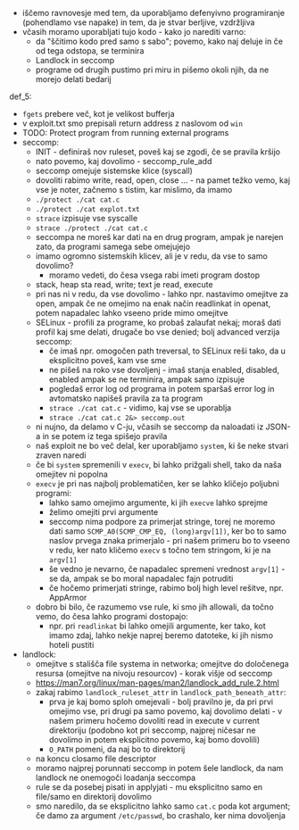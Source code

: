 - iščemo ravnovesje med tem, da uporabljamo defenyivno programiranje (pohendlamo vse napake) in tem, da je stvar berljive, vzdržljiva
- včasih moramo uporabljati tujo kodo - kako jo narediti varno:
	- da "ščitimo kodo pred samo s sabo"; povemo, kako naj deluje in če od tega odstopa, se terminira
	- Landlock in seccomp
	- programe od drugih pustimo pri miru in pišemo okoli njih, da ne morejo delati bedarij

def_5:
- `fgets` prebere več, kot je velikost bufferja
- v exploit.txt smo prepisali return address z naslovom od `win`
- TODO: Protect program from running external programs
- seccomp:
	- INIT - definiraš nov ruleset, poveš kaj se zgodi, če se pravila kršijo
	- nato povemo, kaj dovolimo - seccomp_rule_add
	- seccomp omejuje sistemske klice (syscall)
	- dovoliti rabimo write, read, open, close ... - na pamet težko vemo, kaj vse je noter, začnemo s tistim, kar mislimo, da imamo
	- `./protect ./cat cat.c`
	- `./protect ./cat explot.txt`
	- `strace` izpisuje vse syscalle
	- `strace ./protect ./cat cat.c`
	- seccompa ne moreš kar dati na en drug program, ampak je narejen zato, da programi samega sebe omejujejo
	- imamo ogromno sistemskih klicev, ali je v redu, da vse to samo dovolimo?
		- moramo vedeti, do česa vsega rabi imeti program dostop
	- stack, heap sta read, write; text je read, execute
	- pri nas ni v redu, da vse dovolimo - lahko npr. nastavimo omejitve za open, ampak če ne omejimo na enak način readlinkat in openat, potem napadalec lahko vseeno pride mimo omejitve
	- SELinux - profili za programe, ko probaš zalaufat nekaj; moraš dati profil kaj sme delati, drugače bo vse denied; bolj advanced verzija seccomp:
		- če imaš npr. omogočen path treversal, to SELinux reši tako, da u eksplicitno poveš, kam vse sme
		- ne pišeš na roko vse dovoljenj - imaš stanja enabled, disabled, enabled ampak se ne terminira, ampak samo izpisuje
		- pogledaš error log od programa in potem sparšaš error log in avtomatsko napišeš pravila za ta program
		- `strace ./cat cat.c` - vidimo, kaj vse se uporablja
		- `strace ./cat cat.c 2&> seccomp.out`
	- ni nujno, da delamo v C-ju, včasih se seccomp da naloadati iz JSON-a in se potem iz tega spišejo pravila
	- naš exploit ne bo več delal, ker uporabljamo `system`, ki še neke stvari zraven naredi
	- če bi `system` spremenili v `execv`, bi lahko prižgali shell, tako da naša omejitev ni popolna
	- `execv` je pri nas najbolj problematičen, ker se lahko kličejo poljubni programi:
		- lahko samo omejimo argumente, ki jih `execve` lahko sprejme
		- želimo omejiti prvi argumente
		- seccomp nima podpore za primerjat stringe, torej ne moremo dati samo `SCMP_A0(SCMP_CMP_EQ, (long)argv[1])`, ker bo to samo naslov prvega znaka primerjalo - pri našem primeru bo to vseeno v redu, ker nato kličemo `execv` s točno tem stringom, ki je na `argv[1]`
		- še vedno je nevarno, če napadalec spremeni vrednost `argv[1]` - se da, ampak se bo moral napadalec fajn potruditi
		- če hočemo primerjati stringe, rabimo bolj high level rešitve, npr. AppArmor
	- dobro bi bilo, če razumemo vse rule, ki smo jih allowali, da točno vemo, do česa lahko programi dostopajo:
		- npr. pri `readlinkat` bi lahko omejili argumente, ker tako, kot imamo zdaj, lahko nekje naprej beremo datoteke, ki jih nismo hoteli pustiti
- landlock:
	- omejitve s stališča file systema in networka; omejitve do določenega resursa (omejitve na nivoju resourcov) - korak višje od seccomp
	- https://man7.org/linux/man-pages/man2/landlock_add_rule.2.html
	- zakaj rabimo `landlock_ruleset_attr` in `landlock_path_beneath_attr`:
		- prva je kaj bomo sploh omejevali - bolj pravilno je, da pri prvi omejimo vse, pri drugi pa samo povemo, kaj dovolimo delati - v našem primeru hočemo dovoliti read in execute v current direktoriju (podobno kot pri seccomp, najprej ničesar ne dovolimo in potem eksplicitno povemo, kaj bomo dovolili)
		- `O_PATH` pomeni, da naj bo to direktorij
	- na koncu closamo file descriptor
	- moramo najprej porunnati seccomp in potem šele landlock, da nam landlock ne onemogoči loadanja seccompa
	- rule se da posebej pisati in applyjati - mu eksplicitno samo en file/samo en direktorij dovolimo
	- smo naredilo, da se eksplicitno lahko samo `cat.c` poda kot argument; če damo za argument `/etc/passwd`, bo crashalo, ker nima dovoljenja